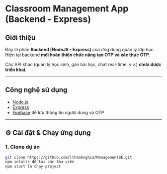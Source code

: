 # Classroom Management App (Backend - Express)

##  Giới thiệu
Đây là phần **Backend (NodeJS - Express)** của ứng dụng quản lý lớp học.  
Hiện tại backend **mới hoàn thiện chức năng tạo OTP và xác thực OTP**.  

Các API khác (quản lý học sinh, gán bài học, chat real-time, v.v.) **chưa được triển khai**.

---

##  Công nghệ sử dụng
- [Node.js](https://nodejs.org/)  
- [Express](https://expressjs.com/)  
- [Firebase](https://firebase.google.com/) để lưu thông tin người dùng và OTP  

---

## ⚙️ Cài đặt & Chạy ứng dụng

### 1. Clone dự án
```bash
git clone https://github.com/lthanhnghia/ManagementBE.git
npm intalls để tải các thư viện
npm start là chạy project 
